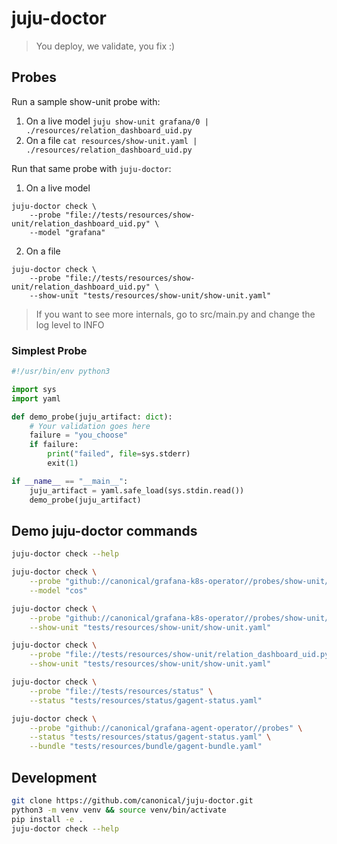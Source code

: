 # juju-doctor
> You deploy, we validate, you fix :)

## Probes
Run a sample show-unit probe with:

1. On a live model
`juju show-unit grafana/0 | ./resources/relation_dashboard_uid.py`
2. On a file
`cat resources/show-unit.yaml | ./resources/relation_dashboard_uid.py`

Run that same probe with `juju-doctor`:
1. On a live model
```
juju-doctor check \
    --probe "file://tests/resources/show-unit/relation_dashboard_uid.py" \
    --model "grafana"
```
2. On a file
```
juju-doctor check \
    --probe "file://tests/resources/show-unit/relation_dashboard_uid.py" \
    --show-unit "tests/resources/show-unit/show-unit.yaml"
```
> If you want to see more internals, go to src/main.py and change the log level to INFO

### Simplest Probe
```python
#!/usr/bin/env python3

import sys
import yaml

def demo_probe(juju_artifact: dict):
    # Your validation goes here
    failure = "you_choose"
    if failure:
        print("failed", file=sys.stderr)
        exit(1)

if __name__ == "__main__":
    juju_artifact = yaml.safe_load(sys.stdin.read())
    demo_probe(juju_artifact)
```

## Demo juju-doctor commands
```bash
juju-doctor check --help

juju-doctor check \
    --probe "github://canonical/grafana-k8s-operator//probes/show-unit/relation_dashboard_uid.py" \
    --model "cos"

juju-doctor check \
    --probe "github://canonical/grafana-k8s-operator//probes/show-unit/relation_dashboard_uid.py" \
    --show-unit "tests/resources/show-unit/show-unit.yaml"

juju-doctor check \
    --probe "file://tests/resources/show-unit/relation_dashboard_uid.py" \
    --show-unit "tests/resources/show-unit/show-unit.yaml"

juju-doctor check \
    --probe "file://tests/resources/status" \
    --status "tests/resources/status/gagent-status.yaml"

juju-doctor check \
    --probe "github://canonical/grafana-agent-operator//probes" \
    --status "tests/resources/status/gagent-status.yaml" \
    --bundle "tests/resources/bundle/gagent-bundle.yaml"
```

## Development
```bash
git clone https://github.com/canonical/juju-doctor.git
python3 -m venv venv && source venv/bin/activate
pip install -e .
juju-doctor check --help
```
